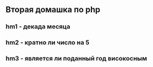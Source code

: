 ## Вторая домашка по php
### hm1 - декада месяца
### hm2 - кратно ли число на 5
### hm3 - является ли поданный год високосным